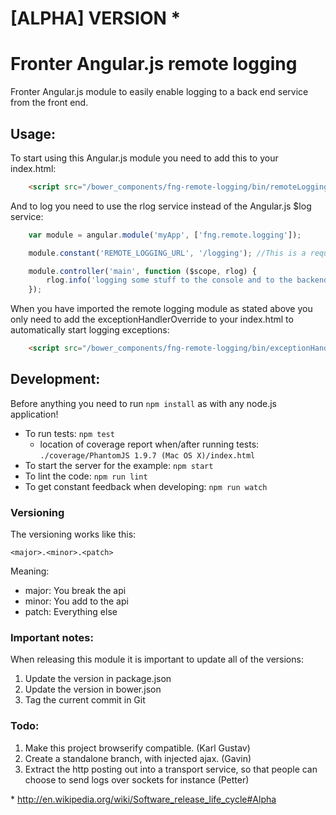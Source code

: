 # [ALPHA] VERSION *

# Fronter Angular.js remote logging

Fronter Angular.js module to easily enable logging to a back end service from the front end.

## Usage:

To start using this Angular.js module you need to add this to your index.html:

```html
    <script src="/bower_components/fng-remote-logging/bin/remoteLoggingModule.min.js"></script>
```

And to log you need to use the rlog service instead of the Angular.js $log service:

```js
    var module = angular.module('myApp', ['fng.remote.logging']);

    module.constant('REMOTE_LOGGING_URL', '/logging'); //This is a requirement for the remote logging module

    module.controller('main', function ($scope, rlog) {
        rlog.info('logging some stuff to the console and to the backend');
    });
```

When you have imported the remote logging module as stated above you only need to add the exceptionHandlerOverride
to your index.html to automatically start logging exceptions:

```html
    <script src="/bower_components/fng-remote-logging/bin/exceptionHandlerOverride.min.js"></script>
```

## Development:

Before anything you need to run `npm install` as with any node.js application!

* To run tests: `npm test`
    * location of coverage report when/after running tests: `./coverage/PhantomJS 1.9.7 (Mac OS X)/index.html`
* To start the server for the example: `npm start`
* To lint the code: `npm run lint`
* To get constant feedback when developing: `npm run watch`


### Versioning
The versioning works like this:

    <major>.<minor>.<patch>

Meaning:

* major: You break the api
* minor: You add to the api
* patch: Everything else


### Important notes:

When releasing this module it is important to update all of the versions:

1. Update the version in package.json
2. Update the version in bower.json
3. Tag the current commit in Git

### Todo:

1. Make this project browserify compatible. (Karl Gustav)
2. Create a standalone branch, with injected ajax. (Gavin)
3. Extract the http posting out into a transport service,
   so that people can choose to send logs over sockets for instance (Petter)

\* http://en.wikipedia.org/wiki/Software_release_life_cycle#Alpha
